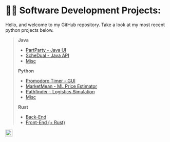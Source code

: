 <h1>👨‍💻 Software Development Projects:</h1>

Hello, and welcome to my GitHub repository. Take a look at my most recent python projects below.
>
> <b>Java </b>
>   - [PartParty - Java UI](https://github.com/nuiben/PartParty)
>   - [ScheDual - Java API](https://github.com/nuiben/ScheDual)
>   - [Misc](https://github.com/nuiben/java_work)
> 
> <b>Python</b>
>   - [Promodoro Timer - GUI](https://github.com/nuiben/promodoro)
>   - [MarketMean - ML Price Estimator](https://github.com/nuiben/marketmean)
>   - [Pathfinder - Logistics Simulation](https://github.com/nuiben/pathfinder)
>   - [Misc](https://github.com/nuiben/pyproj)
>
> <b>Rust</b>
> 
>   - [Back-End](https://github.com/nuiben/rust)
>   - [Front-End (+ Rust)](https://github.com/nuiben/rust_web)

[<img align="left" alt="BenPorter | LinkedIn" width="22px" src="https://cdn.jsdelivr.net/npm/simple-icons@v3/icons/linkedin.svg" />][linkedin]

[linkedin]: https://linkedin.com/in/benjamingp
